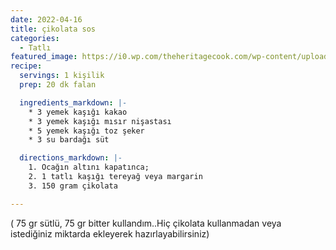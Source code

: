 ```yaml
---
date: 2022-04-16
title: çikolata sos
categories:
  - Tatlı
featured_image: https://i0.wp.com/theheritagecook.com/wp-content/uploads/2010/06/flowing-melted-chocolate-istock.jpg
recipe:
  servings: 1 kişilik
  prep: 20 dk falan

  ingredients_markdown: |-
    * 3 yemek kaşığı kakao
    * 3 yemek kaşığı mısır nişastası
    * 5 yemek kaşığı toz şeker
    * 3 su bardağı süt

  directions_markdown: |-
    1. Ocağın altını kapatınca;
    2. 1 tatlı kaşığı tereyağ veya margarin
    3. 150 gram çikolata

---
```

( 75 gr sütlü, 75 gr bitter kullandım..Hiç çikolata kullanmadan veya istediğiniz miktarda ekleyerek hazırlayabilirsiniz)
